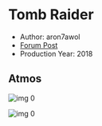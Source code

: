# Tomb Raider

* Author: aron7awol
* [Forum Post](https://www.avsforum.com/threads/bass-eq-for-filtered-movies.2995212/post-56734614)
* Production Year: 2018

## Atmos

![img 0](https://i.imgur.com/YT1hLjW.jpg)

![img 0](https://i.imgur.com/D7ktxVq.jpg)

